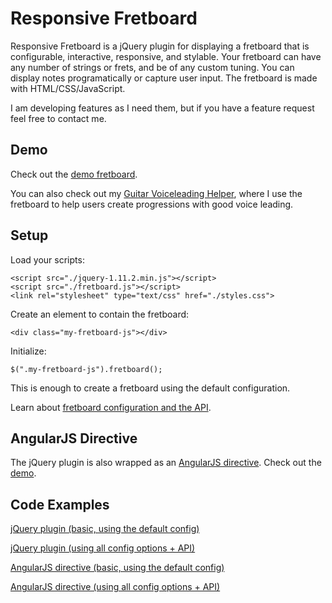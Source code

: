 # Responsive Fretboard

Responsive Fretboard is a jQuery plugin for displaying a fretboard that is configurable, interactive, responsive, and stylable. Your fretboard can have any number of strings or frets, and be of any custom tuning. You can display notes programatically or capture user input. The fretboard is made with HTML/CSS/JavaScript.


I am developing features as I need them, but if you have a feature request feel free to contact me.



## Demo

Check out the <a href="http://frank-modica.com/static/fretboarddemo/index.html" target="_blank">demo fretboard</a>.

You can also check out my <a target="_blank" href="http://frank-modica.com/#/voiceleader/index">Guitar Voiceleading Helper</a>, where I use the fretboard to help users create progressions with good voice leading.

## Setup

Load your scripts:

```
<script src="./jquery-1.11.2.min.js"></script>
<script src="./fretboard.js"></script>
<link rel="stylesheet" type="text/css" href="./styles.css">
```

Create an element to contain the fretboard:

```
<div class="my-fretboard-js"></div>
```

Initialize:

```
$(".my-fretboard-js").fretboard();
```

This is enough to create a fretboard using the default configuration.

Learn about <a target="_blank" href="https://github.com/fmodica/responsive-fretboard.js/wiki/Configuration-and-API">fretboard configuration and the API</a>.

## AngularJS Directive

The jQuery plugin is also wrapped as an <a href="https://github.com/fmodica/responsive-fretboard.js/wiki/AngularJS-Directive">AngularJS directive</a>. Check out the <a href="http://frank-modica.com/static/fretboarddemo/angular-directive/index.html">demo</a>.

## Code Examples

<a href="https://github.com/fmodica/responsive-fretboard.js/blob/master/index.html">jQuery plugin (basic, using the default config)</a>

<a href="https://github.com/fmodica/responsive-fretboard.js/blob/master/index-with-full-config.html">jQuery plugin (using all config options + API)</a>

<a href="https://github.com/fmodica/responsive-fretboard.js/blob/master/angular-directive/index.html">AngularJS directive (basic, using the default config)</a>

<a href="https://github.com/fmodica/responsive-fretboard.js/blob/master/angular-directive/index-with-full-config.html">AngularJS directive (using all config options + API)</a>
